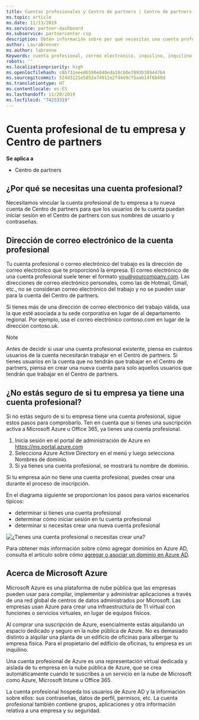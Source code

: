 ```yaml
---
title: Cuentas profesionales y Centro de partners | Centro de partners
ms.topic: article
ms.date: 11/13/2019
ms.service: partner-dashboard
ms.subservice: partnercenter-csp
description: Obtén información sobre por qué necesitas una cuenta profesional para crear una cuenta del Centro de partners, y saber si ya tienes una cuenta profesional.
author: LauraBrenner
ms.author: labrenne
Keywords: cuenta profesional, correo electrónico, inquilino, inquilino de Azure, crear cuenta, nombre de dominio
robots: ''
ms.localizationpriority: high
ms.openlocfilehash: c8b731eeed6590e040eda18cb0e7093b389447b4
ms.sourcegitcommit: 524d3121e5053a74911e2fd4e9cf5aab14f6b48d
ms.translationtype: HT
ms.contentlocale: es-ES
ms.lasthandoff: 11/20/2019
ms.locfileid: "74253319"
---
```

# <a name="your-company-work-account-and-partner-center"></a>Cuenta profesional de tu empresa y Centro de partners  

**Se aplica a**

-  Centro de partners

## <a name="why-you-need-a-work-account"></a>¿Por qué se necesitas una cuenta profesional?

Necesitamos vincular la cuenta profesional de tu empresa a tu nueva cuenta de Centro de partners para que los usuarios de tu cuenta puedan iniciar sesión en el Centro de partners con sus nombres de usuario y contraseñas.

## <a name="the-work-account-email-address"></a>Dirección de correo electrónico de la cuenta profesional

Tu cuenta profesional o correo electrónico del trabajo es la dirección de correo electrónico que te proporcionó la empresa. El correo electrónico de una cuenta profesional suele tener el formato you@yourcompany.com. Las direcciones de correo electrónico personales, como las de Hotmail, Gmail, etc., no se consideran correo electrónico del trabajo y no se pueden usar para la cuenta del Centro de partners. 

Si tienes más de una dirección de correo electrónico del trabajo válida, usa la que esté asociada a tu sede corporativa en lugar de al departamento regional. Por ejemplo, usa el correo electrónico contoso.com en lugar de la dirección contoso.uk.

> [!NOTE]  
>  Antes de decidir si usar una cuenta profesional existente, piensa en cuántos usuarios de la cuenta necesitarán trabajar en el Centro de partners. Si tienes usuarios en la cuenta que no tendrán que trabajar en el Centro de partners, piensa en crear una nueva cuenta para solo aquellos usuarios que tendrán que trabajar en el Centro de partners.


## <a name="not-sure-if-your-company-already-has-a-work-account"></a>¿No estás seguro de si tu empresa ya tiene una cuenta profesional?

Si no estás seguro de si tu empresa tiene una cuenta profesional, sigue estos pasos para comprobarlo. Ten en cuenta que si tienes una suscripción activa a Microsoft Azure u Office 365, ya tienes una cuenta profesional.

1.  Inicia sesión en el portal de administración de Azure en https://ms.portal.azure.com
2.  Selecciona Azure Active Directory en el menú y luego selecciona Nombres de dominio.
3.  Si ya tienes una cuenta profesional, se mostrará tu nombre de dominio.

Si tu empresa aún no tiene una cuenta profesional, puedes crear una durante el proceso de inscripción.

En el diagrama siguiente se proporcionan los pasos para varios escenarios típicos:

- determinar si tienes una cuenta profesional 
- determinar cómo iniciar sesión en tu cuenta profesional 
- determinar si necesitas crear una nueva cuenta profesional


![¿Tienes una cuenta profesional o necesitas crear una?](images/onboardingAADFlow.png)

Para obtener más información sobre cómo agregar dominios en Azure AD, consulta el artículo sobre cómo [agregar o asociar un dominio en Azure AD](https://docs.microsoft.com/azure/active-directory/active-directory-add-domain).

## <a name="about-microsoft-azure"></a>Acerca de Microsoft Azure

Microsoft Azure es una plataforma de nube pública que las empresas pueden usar para compilar, implementar y administrar aplicaciones a través de una red global de centros de datos administrados por Microsoft. Las empresas usan Azure para crear una infraestructura de TI virtual con funciones o servicios virtuales, en lugar de equipos físicos. 

Al comprar una suscripción de Azure, esencialmente estás alquilando un espacio dedicado y seguro en la nube pública de Azure. No es demasiado distinto a alquilar una planta de un edificio de oficinas para albergar tu empresa física. Para el propietario del edificio de oficinas, tu empresa es un inquilino. 

Una cuenta profesional de Azure es una representación virtual dedicada y aislada de tu empresa en la nube pública de Azure, que se crea automáticamente cuando te suscribes a un servicio en la nube de Microsoft como Azure, Microsoft Intune u Office 365. 

La cuenta profesional hospeda los usuarios de Azure AD y la información sobre ellos: sus contraseñas, datos de perfil, permisos, etc. La cuenta profesional también contiene grupos, aplicaciones y otra información relativa a una empresa y su seguridad. 

